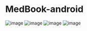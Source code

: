 # MedBook-android
![image](https://github.com/santhoshpandi/MedBook-android/assets/109999710/ed7d7ae5-fa59-42d4-9f80-4925c9c9e64a)
![image](https://github.com/santhoshpandi/MedBook-android/assets/109999710/f6560d12-22fd-441e-8860-aa2c1166eb34)
![image](https://github.com/santhoshpandi/MedBook-android/assets/109999710/bf198346-4b5d-4c07-913a-9307837b64a1)
![image](https://github.com/santhoshpandi/MedBook-android/assets/109999710/8d498e40-252c-41c0-80f7-d233c533c805)



